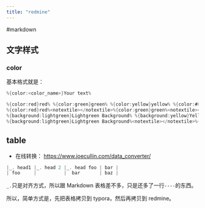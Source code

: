 ```yaml
---
title: "redmine"
---
```


#markdown

## 文字样式

### color

基本格式就是：

```c
%{color:<color_name>}Your text%
```

```c
%{color:red}red% %{color:green}green% %{color:yellow}yellow% %{color:#82B6E1}blue'ish%
%{color:red}red%<notextile></notextile>%{color:green}green%<notextile></notextile>%{color:yellow}yellow%<notextile></notextile>%{color:#82B6E1}blue'ish%
%{background:lightgreen}Lightgreen Background% %{background:yellow}Yellow Background%
%{background:lightgreen}Lightgreen Background%<notextile></notextile>%{background:yellow}Yellow Background%
```

## table

- 在线转换： https://www.joecullin.com/data_converter/

```c
|_. head1 |_. head 2 |_. head foo | bar |
| foo     |          |  bar       | baz |
```

`_.`只是对齐方式，所以跟 Markdown 表格差不多，只是还多了一行`----`的东西。

所以，简单方式是，先把表格拷贝到 typora，然后再拷贝到 redmine。